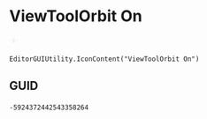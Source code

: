 # ViewToolOrbit On
![](/img/ViewToolOrbit%20On.png)

``` CSharp
EditorGUIUtility.IconContent("ViewToolOrbit On")
```
## GUID
```
-5924372442543358264
```
